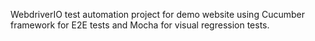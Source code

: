 WebdriverIO test automation project for demo website using Cucumber framework for E2E tests and Mocha for visual regression tests. 
